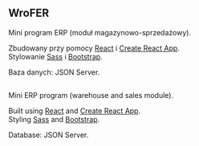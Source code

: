 ## WroFER
Mini program ERP (moduł magazynowo-sprzedażowy). 

Zbudowany przy pomocy [React](https://reactjs.org/) i [Create React App](https://github.com/facebook/create-react-app).<br />
Stylowanie [Sass](https://sass-lang.com) i [Bootstrap](https://react-bootstrap.github.io).

Baza danych: JSON Server.
##

Mini ERP program (warehouse and sales module).

Built using [React](https://reactjs.org/) and [Create React App](https://github.com/facebook/create-react-app). <br />
Styling [Sass](https://sass-lang.com) and [Bootstrap](https://react-bootstrap.github.io).

Database: JSON Server.
